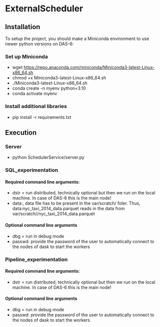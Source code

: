# ExternalScheduler
## Installation 
To setup the project, you should make a Miniconda environment to use newer python versions on DAS-6:

### Set up Miniconda
- wget https://repo.anaconda.com/miniconda/Miniconda3-latest-Linux-x86_64.sh
- chmod +x Miniconda3-latest-Linux-x86_64.sh
- ./Miniconda3-latest-Linux-x86_64.sh
- conda create -n myenv python=3.10
- conda activate myenv

### Install additional libraries
  - pip install -r requirements.txt

## Execution
### Server
- python SchedulerService/server.py

### SQL_experimentation
#### Required command line arguments:
- dstr = run distributed, technically optional but then we run on the local machine. In case of DAS-6 this is the main node!
- data:<name of  data file>, data file has to be present in the var/scratch/<user> foler. Thus, data:nyc_taxi_2014_data.parquet reads in the data from var/scratch/<user>/nyc_taxi_2014_data.parquet
#### Optional command line arguments
- dbg = run in debug mode
- passwd: provide the password of the user to automatically connect to the nodes of dask to start the workers

### Pipeline_experimentation
#### Required command line arguments:
- dstr = run distributed, technically optional but then we run on the local machine. In case of DAS-6 this is the main node!
#### Optional command line arguments
- dbg = run in debug mode
- passwd: provide the password of the user to automatically connect to the nodes of dask to start the workers

